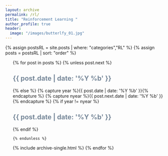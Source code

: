 ```yaml
---
layout: archive
permalink: /rl/
title: "Reinforcement Learning "
author_profile: true
header:
  image: "/images/butterlfy_01.jpg"
---
```


{% assign postsRL = site.posts | where: "categories","RL" %}
{% assign posts = postsRL | sort: "order" %}
<ul>
  {% for post in posts %}
    {% unless post.next %}
      <font color="#778899"><h2>{{ post.date | date: '%Y %b' }}</h2></font>
    {% else %}
      {% capture year %}{{ post.date | date: '%Y %b' }}{% endcapture %}
      {% capture nyear %}{{ post.next.date | date: '%Y %b' }}{% endcapture %}
      {% if year != nyear %}
        <font color="#778899"><h2>{{ post.date | date: '%Y %b' }}</h2></font>
      {% endif %}

    {% endunless %}
   {% include archive-single.html %}
  {% endfor %}
</ul>
